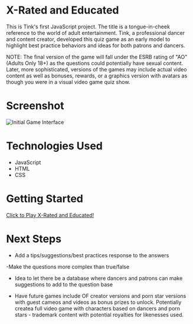 # X-Rated and Educated

This is Tink's first JavaScript project. The title is a tongue-in-cheek reference to the world of adult entertainment. Tink, a professional dancer and content creator, developed this quiz game as an early model to highlight best practice behaviors and ideas for both patrons and dancers. 

NOTE: The final version of the game will fall under the ESRB rating of "AO" (Adults Only 18+) as the questions could potentially have sexual content. Later, more sophisticated, versions of the games may include actual video content as well as bonuses, rewards, or a graphics version with avatars as though you were in a visual video game quiz show.

# Screenshot

![Initial Game Interface](<Image 4-29-25 at 3.45 PM.JPG>)

# Technologies Used

- JavaScript
- HTML
- CSS

# Getting Started

[Click to Play X-Rated and Educated!](https://tinksdreamlife.github.io/quiz-patron-dancer/)

# Next Steps

- Add a tips/suggestions/best practices response to the answers

-Make the questions more complex than true/false

- Idea to let there be a database where dancers and patrons can make suggestions to add to the question base

- Have future games include OF creator versions and porn star versions with guest cameos and videos as bonus prizes to unlock. Potentially createa full video game with characters based on dancers and porn stars - trademark content with potential royalties for likenesses used. 